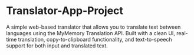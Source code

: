 # Translator-App-Project
A simple web-based translator that allows you to translate text between languages using the MyMemory Translation API. Built with a clean UI, real-time translation, copy-to-clipboard functionality, and text-to-speech support for both input and translated text.
